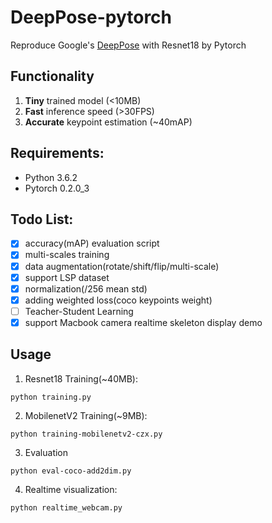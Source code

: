 # DeepPose-pytorch
Reproduce Google's [DeepPose](https://arxiv.org/pdf/1312.4659.pdf) with Resnet18 by Pytorch

## Functionality

1. **Tiny** trained model (<10MB)
2. **Fast** inference speed (>30FPS)
3. **Accurate** keypoint estimation (~40mAP)

## Requirements:
- Python 3.6.2
- Pytorch 0.2.0\_3 

## Todo List:
- [x] accuracy(mAP) evaluation script
- [x] multi-scales training
- [x] data augmentation(rotate/shift/flip/multi-scale)
- [x] support LSP dataset
- [x] normalization(/256 mean std)
- [x] adding weighted loss(coco keypoints weight) 
- [ ] Teacher-Student Learning
- [x] support Macbook camera realtime skeleton display demo

## Usage

1. Resnet18 Training(~40MB):
```shell
python training.py
```
2. MobilenetV2 Training(~9MB):
```shell
python training-mobilenetv2-czx.py
```
3. Evaluation
```shell
python eval-coco-add2dim.py
```

4. Realtime visualization:
```shell
python realtime_webcam.py
```

